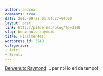 ```yaml
---
author: andrea
comments: true
date: 2012-09-28 01:03:27+00:00
layout: post
link: http://pilde.net/blog/?p=3140
slug: benvenuto-raymond
title: Finalmente!
wordpress_id: 3140
categories:
- Amici
- Eventi
---
```




[Benvenuto Raymond](http://videos.arte.tv/de/videos/italien-legalisierung-illegaler-arbeitnehmer--6958978.html) ... per noi lo eri da tempo!
